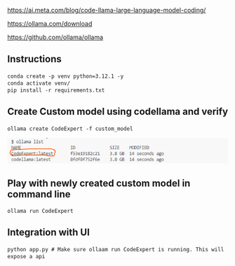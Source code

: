 https://ai.meta.com/blog/code-llama-large-language-model-coding/

https://ollama.com/download

https://github.com/ollama/ollama

## Instructions

    conda create -p venv python=3.12.1 -y
    conda activate venv/
    pip install -r requirements.txt

## Create Custom model using codellama and verify

    ollama create CodeExpert -f custom_model
 
 ![alt text](image.png) 

## Play with newly created custom model in command line
    ollama run CodeExpert


## Integration with UI

    python app.py # Make sure ollaam run CodeExpert is running. This will expose a api